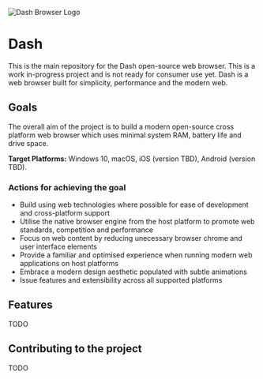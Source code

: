 ![Dash Browser Logo](https://avatars2.githubusercontent.com/u/26027704?v=3&s=75 "Dash Browser")  
# Dash
This is the main repository for the Dash open-source web browser. This is a work in-progress project and is not ready for consumer use yet.
Dash is a web browser built for simplicity, performance and the modern web.

## Goals
The overall aim of the project is to build a modern open-source cross platform web browser which uses minimal system RAM, battery life and drive space.

**Target Platforms:** Windows 10, macOS, iOS (version TBD), Android (version TBD).

### Actions for achieving the goal

* Build using web technologies where possible for ease of development and cross-platform support
* Utilise the native browser engine from the host platform to promote web standards, competition and performance
* Focus on web content by reducing unecessary browser chrome and user interface elements
* Provide a familiar and optimised experience when running modern web applications on host platforms
* Embrace a modern design aesthetic populated with subtle animations
* Issue features and extensibility across all supported platforms

## Features

TODO

## Contributing to the project

TODO

